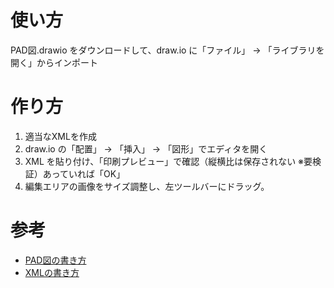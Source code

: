 # 使い方  
PAD図.drawio をダウンロードして、draw.io に「ファイル」 -> 「ライブラリを開く」からインポート

# 作り方
1. 適当なXMLを作成
2. draw.io の「配置」 -> 「挿入」 -> 「図形」でエディタを開く
3. XML を貼り付け、「印刷プレビュー」で確認（縦横比は保存されない ※要検証）あっていれば「OK」
4. 編集エリアの画像をサイズ調整し、左ツールバーにドラッグ。

# 参考
- [PAD図の書き方](https://desk.draw.io/support/solutions/articles/16000052874-create-and-edit-complex-custom-shapes)
- [XMLの書き方](http://itdoc.hitachi.co.jp/manuals/3020/3020378270/LANG0027.HTM)